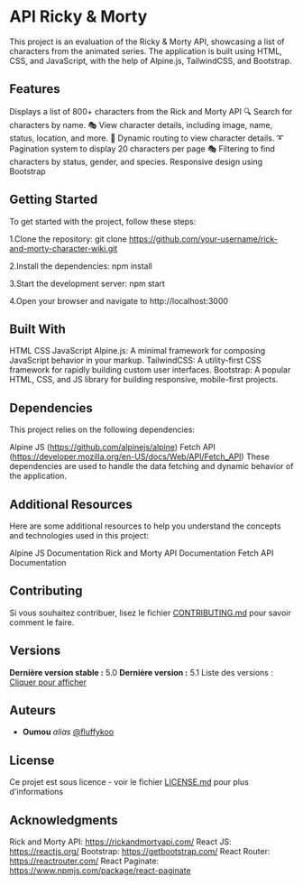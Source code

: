 # API Ricky & Morty

This project is an evaluation of the Ricky & Morty API, showcasing a list of characters from the animated series. The application is built using HTML, CSS, and JavaScript, with the help of Alpine.js, TailwindCSS, and Bootstrap.

## Features

Displays a list of 800+ characters from the Rick and Morty API
🔍 Search for characters by name.
🎭 View character details, including image, name, status, location, and more.
📄 Dynamic routing to view character details.
➰ Pagination system to display 20 characters per page
🎭 Filtering to find characters by status, gender, and species.
Responsive design using Bootstrap



## Getting Started

To get started with the project, follow these steps:

1.Clone the repository:
git clone https://github.com/your-username/rick-and-morty-character-wiki.git

2.Install the dependencies:
npm install

3.Start the development server:
npm start

4.Open your browser and navigate to http://localhost:3000



## Built With

HTML
CSS
JavaScript
Alpine.js: A minimal framework for composing JavaScript behavior in your markup.
TailwindCSS: A utility-first CSS framework for rapidly building custom user interfaces.
Bootstrap: A popular HTML, CSS, and JS library for building responsive, mobile-first projects.

## Dependencies

This project relies on the following dependencies:

Alpine JS (https://github.com/alpinejs/alpine)
Fetch API (https://developer.mozilla.org/en-US/docs/Web/API/Fetch_API)
These dependencies are used to handle the data fetching and dynamic behavior of the application.

## Additional Resources
Here are some additional resources to help you understand the concepts and technologies used in this project:

Alpine JS Documentation
Rick and Morty API Documentation
Fetch API Documentation

## Contributing

Si vous souhaitez contribuer, lisez le fichier [CONTRIBUTING.md](https://example.org) pour savoir comment le faire.

## Versions

**Dernière version stable :** 5.0
**Dernière version :** 5.1
Liste des versions : [Cliquer pour afficher](https://github.com/your/project-name/tags)


## Auteurs

* **Oumou** _alias_ [@fluffykoo](https://github.com/fluffykoo)



## License

Ce projet est sous licence  - voir le fichier [LICENSE.md](LICENSE.md) pour plus d'informations

## Acknowledgments

Rick and Morty API: https://rickandmortyapi.com/
React JS: https://reactjs.org/
Bootstrap: https://getbootstrap.com/
React Router: https://reactrouter.com/
React Paginate: https://www.npmjs.com/package/react-paginate
